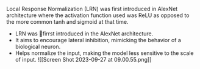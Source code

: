 Local Response Normalization (LRN) was first introduced in AlexNet architecture where the activation function used was ReLU as opposed to the more common tanh and sigmoid at that time.

- LRN was firrst introduced in the AlexNet architecture.
- It aims to encourage lateral inhibition, mimicking the behavior of a biological neuron.
- Helps normalize the input, making the model less sensitive to the scale of input.
![[Screen Shot 2023-09-27 at 09.00.55.png]]

